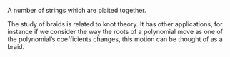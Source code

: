 A number of strings which are plaited together.

The study of braids is related to knot theory. It has other
applications, for instance if we consider the way the roots of a
polynomial move as one of the polynomial’s coefficients changes, this
motion can be thought of as a braid.
